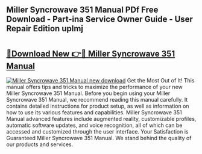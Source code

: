 ## Miller Syncrowave 351 Manual PDf Free Download - Part-ina Service Owner Guide - User Repair Edition uplmj

# <h2><a href="http://bc82150.oget.top/?id=Miller+Syncrowave+351+Manual">🔗Download New 👉🔴 Miller Syncrowave 351 Manual</a></h2>

[![Miller Syncrowave 351 Manual new download](https://i.imgur.com/5g1atiW.png)](http://bc82150.oget.top/?id=Miller+Syncrowave+351+Manual)
Get the Most Out of It! This manual offers tips and tricks to maximize the performance of your new Miller Syncrowave 351 Manual. Before you begin using your Miller Syncrowave 351 Manual, we recommend reading this manual carefully. It contains detailed instructions for product setup, as well as information on how to use its various features and capabilities. Miller Syncrowave 351 Manual advanced features include augmented reality, customizable profiles, automatic software updates, and voice recognition, all of which can be accessed and customized through the user interface. Your Satisfaction is Guaranteed Miller Syncrowave 351 Manual. We stand behind the quality of our products and services.

